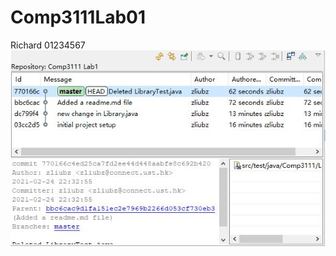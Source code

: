 # Comp3111Lab01
Richard
01234567
![image](https://github.com/zliubz/Comp3111Lab01/blob/master/%E6%8D%95%E8%8E%B7.JPG)
